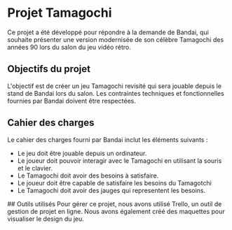 # Projet Tamagochi 
Ce projet a été développé pour répondre à la demande de Bandai, qui souhaite présenter une version modernisée de son célèbre Tamagochi des années 90 lors du salon du jeu vidéo rétro.

## Objectifs du projet
L'objectif est de créer un jeu Tamagochi revisité qui sera jouable depuis le stand de Bandai lors du salon. Les contraintes techniques et fonctionnelles fournies par Bandai doivent être respectées.

## Cahier des charges
Le cahier des charges fourni par Bandai inclut les éléments suivants :

- Le jeu doit être jouable depuis un ordinateur.
- Le joueur doit pouvoir interagir avec le Tamagochi en utilisant la souris et le clavier.
- Le Tamagochi doit avoir des besoins à satisfaire.
- Le joueur doit être capable de satisfaire les besoins du Tamagotchi
- Le Tamagochi doit avoir des jauges qui representent les besoins.

## Outils utilisés
Pour gérer ce projet, nous avons utilisé Trello, un outil de gestion de projet en ligne. Nous avons également créé des maquettes pour visualiser le design du jeu.

